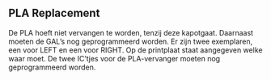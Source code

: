 ## PLA Replacement

De PLA hoeft niet vervangen te worden, tenzij deze kapotgaat. Daarnaast moeten de GAL’s nog geprogrammeerd worden. Er zijn twee exemplaren, een voor LEFT en een voor RIGHT. Op de printplaat staat aangegeven welke waar moet. De twee IC’tjes voor de PLA-vervanger moeten nog geprogrammeerd worden.
